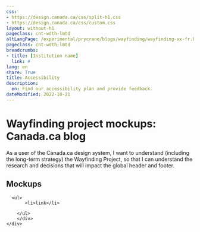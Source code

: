 ```yaml
---
css:
- https://design.canada.ca/css/split-h1.css
- https://design.canada.ca/css/custom.css
layout: without-h1
pageclass: cnt-wdth-lmtd
altLangPage: /experimental/prycrane/blogs/wayfinding/wayfinding-xx-fr.html
pageclass: cnt-wdth-lmtd
breadcrumbs:
- title: [Institution name]
  link: #
lang: en
share: True
title: Accessibility
description: 
  en: Find our accessibility plan and provide feedback. 
dateModified: 2022-10-21
---
```


<div class="container">
	<div class="row">
		<div class="col-md-12">
			<h1 property="name" id="wb-cont" dir="ltr"><span class="stacked"><span>Wayfinding project mockups</span>: <span>Canada.ca blog</span></span></h1>
      <p>As a user of the Canada.ca design system, I want to understand (including the long-term strategy) the Wayfinding Project, so that 
         I can understand the research and decisions that will impact the global header and footer.</p>
      <h2>Mockups</h2>  
      
      
      
      <ul>
           <li>link</li>
           
        </ul>
		</div>
	</div>
</div>
